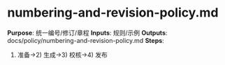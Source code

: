 # numbering-and-revision-policy.md

**Purpose**: 统一编号/修订/章程
**Inputs**: 规则/示例
**Outputs**: docs/policy/numbering-and-revision-policy.md
**Steps**:

1. 准备→2) 生成→3) 校核→4) 发布
